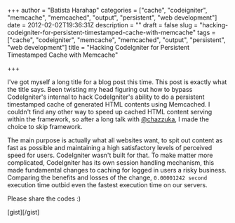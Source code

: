 +++
author = "Batista Harahap"
categories = ["cache", "codeigniter", "memcache", "memcached", "output", "persistent", "web development"]
date = 2012-02-02T19:36:31Z
description = ""
draft = false
slug = "hacking-codeigniter-for-persistent-timestamped-cache-with-memcache"
tags = ["cache", "codeigniter", "memcache", "memcached", "output", "persistent", "web development"]
title = "Hacking CodeIgniter for Persistent Timestamped Cache with Memcache"

+++


I've got myself a long title for a blog post this time. This post is exactly what the title says. Been twisting my head figuring out how to bypass CodeIgniter's internal to hack CodeIgniter's ability to do a persistent timestamped cache of generated HTML contents using Memcached. I couldn't find any other way to speed up cached HTML content serving within the framework, so after a long talk with <a href="http://twitter.com/chazzuka">@chazzuka</a>, I made the choice to skip framework.

The main purpose is actually what all websites want, to spit out content as fast as possible and maintaining a high satisfactory levels of perceived speed for users. CodeIgniter wasn't built for that. To make matter more complicated, CodeIgniter has its own session handling mechanism, this made fundamental changes to caching for logged in users a risky business. Comparing the benefits and losses of the change, <code>0.00001242 second</code> execution time outbid even the fastest execution time on our servers.

Please share the codes :)

[gist]<script src="https://gist.github.com/1725281.js"> </script>[/gist]
